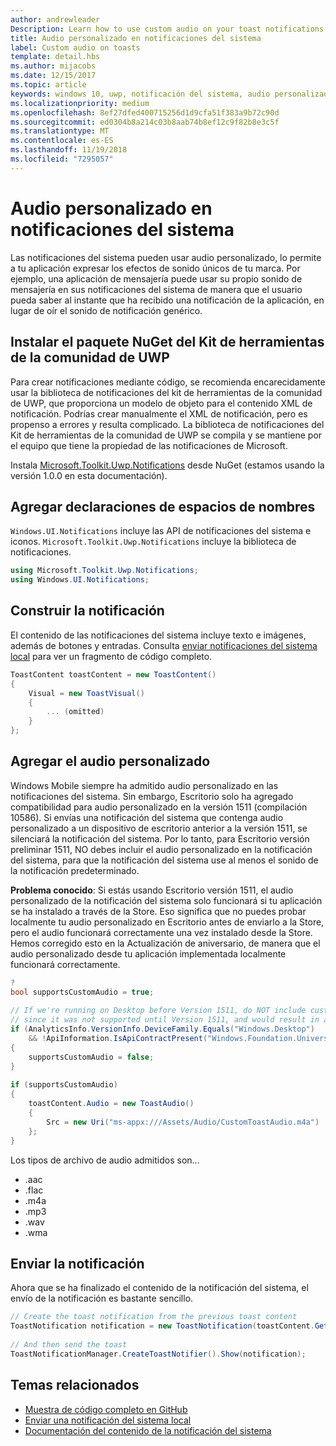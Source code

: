 ```yaml
---
author: andrewleader
Description: Learn how to use custom audio on your toast notifications.
title: Audio personalizado en notificaciones del sistema
label: Custom audio on toasts
template: detail.hbs
ms.author: mijacobs
ms.date: 12/15/2017
ms.topic: article
keywords: windows 10, uwp, notificación del sistema, audio personalizado, notificación, audio, sonido
ms.localizationpriority: medium
ms.openlocfilehash: 8ef27dfed400715256d1d9cfa51f383a9b72c90d
ms.sourcegitcommit: ed0304b8a214c03b8aab74b8ef12c9f82b8e3c5f
ms.translationtype: MT
ms.contentlocale: es-ES
ms.lasthandoff: 11/19/2018
ms.locfileid: "7295057"
---
```

# <a name="custom-audio-on-toasts"></a>Audio personalizado en notificaciones del sistema

Las notificaciones del sistema pueden usar audio personalizado, lo permite a tu aplicación expresar los efectos de sonido únicos de tu marca. Por ejemplo, una aplicación de mensajería puede usar su propio sonido de mensajería en sus notificaciones del sistema de manera que el usuario pueda saber al instante que ha recibido una notificación de la aplicación, en lugar de oír el sonido de notificación genérico.

## <a name="install-uwp-community-toolkit-nuget-package"></a>Instalar el paquete NuGet del Kit de herramientas de la comunidad de UWP

Para crear notificaciones mediante código, se recomienda encarecidamente usar la biblioteca de notificaciones del kit de herramientas de la comunidad de UWP, que proporciona un modelo de objeto para el contenido XML de notificación. Podrías crear manualmente el XML de notificación, pero es propenso a errores y resulta complicado. La biblioteca de notificaciones del Kit de herramientas de la comunidad de UWP se compila y se mantiene por el equipo que tiene la propiedad de las notificaciones de Microsoft.

Instala [Microsoft.Toolkit.Uwp.Notifications](https://www.nuget.org/packages/Microsoft.Toolkit.Uwp.Notifications/) desde NuGet (estamos usando la versión 1.0.0 en esta documentación).


## <a name="add-namespace-declarations"></a>Agregar declaraciones de espacios de nombres

`Windows.UI.Notifications` incluye las API de notificaciones del sistema e iconos. `Microsoft.Toolkit.Uwp.Notifications` incluye la biblioteca de notificaciones.

```csharp
using Microsoft.Toolkit.Uwp.Notifications;
using Windows.UI.Notifications;
```


## <a name="construct-the-notification"></a>Construir la notificación

El contenido de las notificaciones del sistema incluye texto e imágenes, además de botones y entradas. Consulta [enviar notificaciones del sistema local](send-local-toast.md) para ver un fragmento de código completo.

```csharp
ToastContent toastContent = new ToastContent()
{
    Visual = new ToastVisual()
    {
        ... (omitted)
    }
};
```


## <a name="add-the-custom-audio"></a>Agregar el audio personalizado

Windows Mobile siempre ha admitido audio personalizado en las notificaciones del sistema. Sin embargo, Escritorio solo ha agregado compatibilidad para audio personalizado en la versión 1511 (compilación 10586). Si envías una notificación del sistema que contenga audio personalizado a un dispositivo de escritorio anterior a la versión 1511, se silenciará la notificación del sistema. Por lo tanto, para Escritorio versión preliminar 1511, NO debes incluir el audio personalizado en la notificación del sistema, para que la notificación del sistema use al menos el sonido de la notificación predeterminado.

**Problema conocido**: Si estás usando Escritorio versión 1511, el audio personalizado de la notificación del sistema solo funcionará si tu aplicación se ha instalado a través de la Store. Eso significa que no puedes probar localmente tu audio personalizado en Escritorio antes de enviarlo a la Store, pero el audio funcionará correctamente una vez instalado desde la Store. Hemos corregido esto en la Actualización de aniversario, de manera que el audio personalizado desde tu aplicación implementada localmente funcionará correctamente.

```csharp
?
bool supportsCustomAudio = true;
 
// If we're running on Desktop before Version 1511, do NOT include custom audio
// since it was not supported until Version 1511, and would result in a silent toast.
if (AnalyticsInfo.VersionInfo.DeviceFamily.Equals("Windows.Desktop")
    && !ApiInformation.IsApiContractPresent("Windows.Foundation.UniversalApiContract", 2))
{
    supportsCustomAudio = false;
}
 
if (supportsCustomAudio)
{
    toastContent.Audio = new ToastAudio()
    {
        Src = new Uri("ms-appx:///Assets/Audio/CustomToastAudio.m4a")
    };
}
```

Los tipos de archivo de audio admitidos son...

- .aac
- .flac
- .m4a
- .mp3
- .wav
- .wma


## <a name="send-the-notification"></a>Enviar la notificación

Ahora que se ha finalizado el contenido de la notificación del sistema, el envío de la notificación es bastante sencillo.

```csharp
// Create the toast notification from the previous toast content
ToastNotification notification = new ToastNotification(toastContent.GetXml());
             
// And then send the toast
ToastNotificationManager.CreateToastNotifier().Show(notification);
```


## <a name="related-topics"></a>Temas relacionados

- [Muestra de código completo en GitHub](https://github.com/WindowsNotifications/quickstart-toast-with-custom-audio)
- [Enviar una notificación del sistema local](send-local-toast.md)
- [Documentación del contenido de la notificación del sistema](adaptive-interactive-toasts.md)